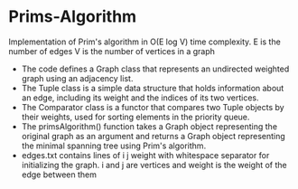 # Prims-Algorithm
Implementation of Prim's algorithm in O(E log V) time complexity.
E is the number of edges
V is the number of vertices in a graph

* The code defines a Graph class that represents an undirected weighted graph using
an adjacency list.
* The Tuple class is a simple data structure that holds information about an edge,
including its weight and the indices of its two vertices.
* The Comparator class is a functor that compares two Tuple objects by their weights,
used for sorting elements in the priority queue.
* The primsAlgorithm() function takes a Graph object representing the original graph
as an argument and returns a Graph object representing the minimal spanning tree
using Prim's algorithm.
* edges.txt contains lines of i j weight with whitespace separator for initializing the
graph. i and j are vertices and weight is the weight of the edge between them
